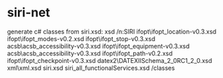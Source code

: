 # siri-net

generate c# classes from siri.xsd:
xsd /n:SIRI ifopt\ifopt_location-v0.3.xsd ifopt\ifopt_modes-v0.2.xsd ifopt\ifopt_stop-v0.3.xsd acsb\acsb_accessibility-v0.3.xsd ifopt\ifopt_equipment-v0.3.xsd acsb\acsb_accessibility-v0.3.xsd ifopt\ifopt_path-v0.2.xsd ifopt\ifopt_checkpoint-v0.3.xsd datex2\DATEXIISchema_2_0RC1_2_0.xsd xml\xml.xsd siri.xsd siri_all_functionalServices.xsd /classes
